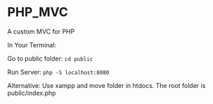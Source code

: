 # PHP_MVC

A custom MVC for PHP

In Your Terminal:

Go to public folder:
<code>cd public</code>

Run Server:
<code>php -S localhost:8080</code>

Alternative:
Use xampp and move folder in htdocs.
The root folder is public/index.php
